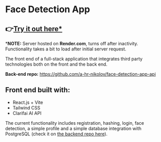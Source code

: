 # Face Detection App

## 👉[**Try it out here\***](https://a-hr-nikolov.github.io/face-detection-app/)

\***NOTE:** Server hosted on **Render.com**, turns off after inactivity. Functionality takes a bit to load after initial server request.

The front end of a full-stack application that integrates third party technologies both on the front and the back end.

**Back-end repo:** https://github.com/a-hr-nikolov/face-detection-app-api

## Front end built with:

- React.js + Vite
- Tailwind CSS
- Clarifai AI API

The current functionality includes registration, hashing, login, face detection, a simple profile and a simple database integration with PostgreSQL (check it on [the backend repo here](https://github.com/a-hr-nikolov/face-detection-app-api)).
